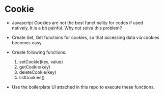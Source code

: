 # Cookie 
- Javascript Cookies are not the best functinality for codes if used natively. It is a bit painful. Why not solve this problem?
- Create Set, Get functions for cookies, so that accessing data via cookies becomes easy.
- Create following functions:
  1. setCookie(key, value)
  2. getCookie(key)
  3. deleteCookie(key)
  4. listCookies()

- Use the boilerplate UI attached in this repo to execute these functions.

